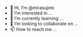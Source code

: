 - 👋 Hi, I’m @mirasujoto
- 👀 I’m interested in ...
- 🌱 I’m currently learning ...
- 💞️ I’m looking to collaborate on ...
- 📫 How to reach me ...

<!---
mirasujoto/mirasujoto is a ✨ special ✨ repository because its `README.md` (this file) appears on your GitHub profile.
You can click the Preview link to take a look at your changes.
--->

